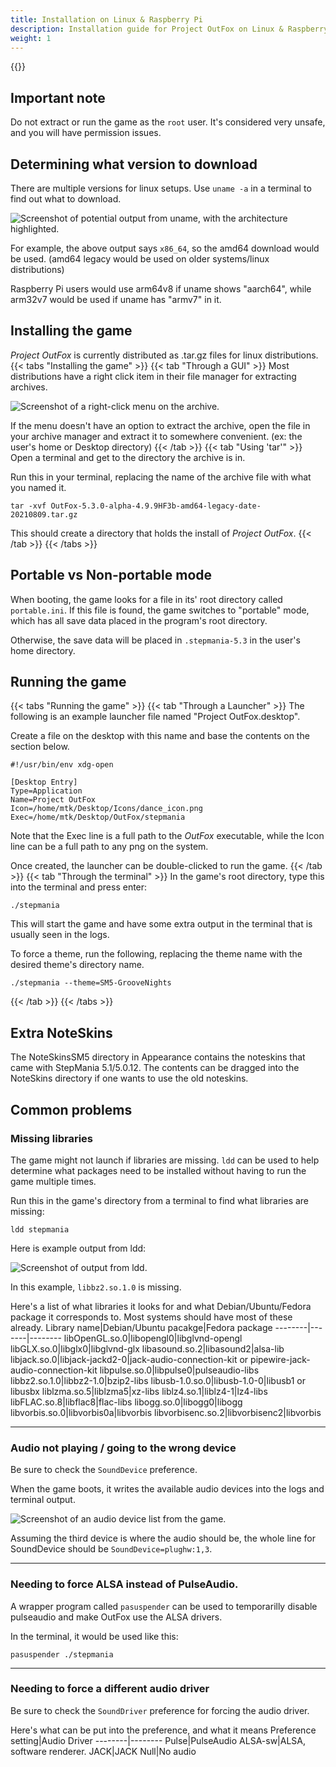 ```yaml
---
title: Installation on Linux & Raspberry Pi
description: Installation guide for Project OutFox on Linux & Raspberry Pi systems.
weight: 1
---
```


{{<toc>}}

## Important note
Do not extract or run the game as the `root` user. It's considered very unsafe, and you will have permission issues.

## Determining what version to download
There are multiple versions for linux setups. Use `uname -a` in a terminal to find out what to download.

![Screenshot of potential output from uname, with the architecture highlighted.](/getting-started/linuxinstall-uname.png)

For example, the above output says `x86_64`, so the amd64 download would be used. (amd64 legacy would be used on older systems/linux distributions)

Raspberry Pi users would use arm64v8 if uname shows "aarch64", while arm32v7 would be used if uname has "armv7" in it.

## Installing the game
*Project OutFox* is currently distributed as .tar.gz files for linux distributions.
{{< tabs "Installing the game" >}}
{{< tab "Through a GUI" >}}
Most distributions have a right click item in their file manager for extracting archives.

![Screenshot of a right-click menu on the archive.](/getting-started/linuxinstall-rightclick.png)

If the menu doesn't have an option to extract the archive, open the file in your archive manager and extract it to somewhere convenient. (ex: the user's home or Desktop directory)
{{< /tab >}}
{{< tab "Using 'tar'" >}}
Open a terminal and get to the directory the archive is in.

Run this in your terminal, replacing the name of the archive file with what you named it.
```
tar -xvf OutFox-5.3.0-alpha-4.9.9HF3b-amd64-legacy-date-20210809.tar.gz
```
This should create a directory that holds the install of *Project OutFox*.
{{< /tab >}}
{{< /tabs >}}

## Portable vs Non-portable mode
When booting, the game looks for a file in its' root directory called `portable.ini`. If this file is found, the game switches to "portable" mode, which has all save data placed in the program's root directory.

Otherwise, the save data will be placed in `.stepmania-5.3` in the user's home directory.

## Running the game
{{< tabs "Running the game" >}}
{{< tab "Through a Launcher" >}}
The following is an example launcher file named "Project OutFox.desktop".

Create a file on the desktop with this name and base the contents on the section below.
```
#!/usr/bin/env xdg-open

[Desktop Entry]
Type=Application
Name=Project OutFox
Icon=/home/mtk/Desktop/Icons/dance_icon.png
Exec=/home/mtk/Desktop/OutFox/stepmania
```
Note that the Exec line is a full path to the *OutFox* executable, while the Icon line can be a full path to any png on the system.

Once created, the launcher can be double-clicked to run the game.
{{< /tab >}}
{{< tab "Through the terminal" >}}
In the game's root directory, type this into the terminal and press enter:
```
./stepmania
```
This will start the game and have some extra output in the terminal that is usually seen in the logs.

To force a theme, run the following, replacing the theme name with the desired theme's directory name.
```
./stepmania --theme=SM5-GrooveNights
```

{{< /tab >}}
{{< /tabs >}}

## Extra NoteSkins
The NoteSkinsSM5 directory in Appearance contains the noteskins that came with StepMania 5.1/5.0.12. The contents can be dragged into the NoteSkins directory if one wants to use the old noteskins.

## Common problems

### Missing libraries
The game might not launch if libraries are missing. `ldd` can be used to help determine what packages need to be installed without having to run the game multiple times.

Run this in the game's directory from a terminal to find what libraries are missing:
```
ldd stepmania
```
Here is example output from ldd:

![Screenshot of output from ldd.](/getting-started/linuxinstall-ldd.png)

In this example, `libbz2.so.1.0` is missing.

Here's a list of what libraries it looks for and what Debian/Ubuntu/Fedora package it corresponds to. Most systems should have most of these already.
Library name|Debian/Ubuntu pacakge|Fedora package
--------|-------|--------
libOpenGL.so.0|libopengl0|libglvnd-opengl
libGLX.so.0|libglx0|libglvnd-glx
libasound.so.2|libasound2|alsa-lib
libjack.so.0|libjack-jackd2-0|jack-audio-connection-kit or pipewire-jack-audio-connection-kit
libpulse.so.0|libpulse0|pulseaudio-libs
libbz2.so.1.0|libbz2-1.0|bzip2-libs
libusb-1.0.so.0|libusb-1.0-0|libusb1 or libusbx
liblzma.so.5|liblzma5|xz-libs
liblz4.so.1|liblz4-1|lz4-libs
libFLAC.so.8|libflac8|flac-libs
libogg.so.0|libogg0|libogg
libvorbis.so.0|libvorbis0a|libvorbis
libvorbisenc.so.2|libvorbisenc2|libvorbis

---
### Audio not playing / going to the wrong device
Be sure to check the `SoundDevice` preference.

When the game boots, it writes the available audio devices into the logs and terminal output.

![Screenshot of an audio device list from the game.](/getting-started/linuxinstall-alsadev.png)

Assuming the third device is where the audio should be, the whole line for SoundDevice should be `SoundDevice=plughw:1,3`.

---
### Needing to force ALSA instead of PulseAudio.
A wrapper program called `pasuspender` can be used to temporarilly disable pulseaudio and make OutFox use the ALSA drivers.

In the terminal, it would be used like this:
```
pasuspender ./stepmania
```

---
### Needing to force a different audio driver
Be sure to check the `SoundDriver` preference for forcing the audio driver.

Here's what can be put into the preference, and what it means
Preference setting|Audio Driver
--------|--------
Pulse|PulseAudio
ALSA-sw|ALSA, software renderer.
JACK|JACK
Null|No audio

